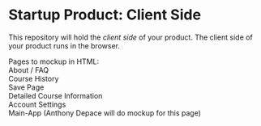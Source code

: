 # Startup Product: Client Side

This repository will hold the *client side* of your product. The client
side of your product runs in the browser.


Pages to mockup in HTML:  
  About / FAQ  
  Course History  
  Save Page  
  Detailed Course Information  
  Account Settings  
  Main-App  (Anthony Depace will do mockup for this page)
